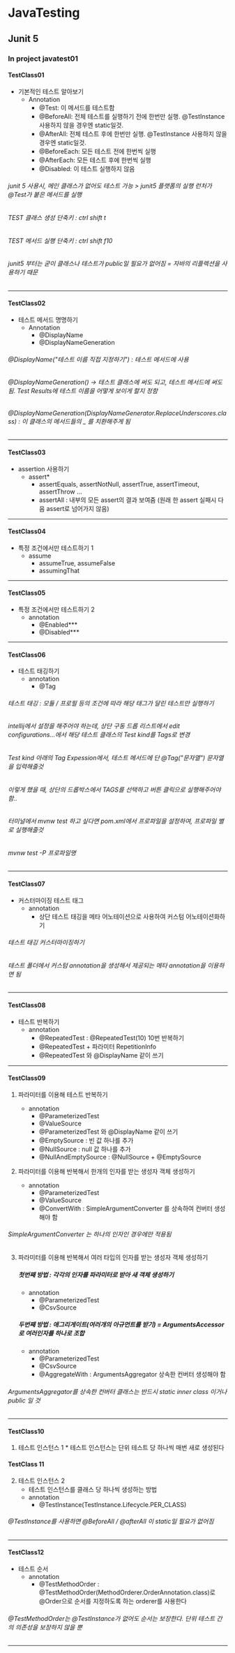 # JavaTesting
## Junit 5 

### In project javatest01 

#### TestClass01 
 - 기본적인 테스트 알아보기
     * Annotation
        + @Test: 이 메서드를 테스트함
        + @BeforeAll: 전체 테스트를 실행하기 전에 한번만 실행. @TestInstance 사용하지 않을 경우엔 static일것.
         + @AfterAll: 전체 테스트 후에 한번만 실행. @TestInstance 사용하지 않을 경우엔 static일것.
         + @BeforeEach: 모든 테스트 전에 한번씩 실행
         + @AfterEach: 모든 테스트 후에 한번씩 실행
         + @Disabled: 이 테스트 실행하지 않음
  
###### junit 5 사용시, 메인 클래스가 없어도 테스트 가능 > junit5 플랫폼의 실행 런처가 @Test가 붙은 메서드를 실행
###### TEST 클래스 생성 단축키 : ctrl shift t
###### TEST 메서드 실행 단축키 : ctrl shift f10
###### junit5 부터는 굳이 클래스나 테스트가 public일 필요가 없어짐 = 자바의 리플렉션을 사용하기 때문


***


#### TestClass02
 - 테스트 메서드 명명하기
    * Annotation
        + @DisplayName
        + @DisplayNameGeneration

###### @DisplayName("테스트 이름 직접 지정하기") : 테스트 메서드에 사용
###### @DisplayNameGeneration() -> 테스트 클래스에 써도 되고, 테스트 메서드에 써도 됨. Test Results에 테스트 이름을 어떻게 보이게 할지 정함 
###### @DisplayNameGeneration(DisplayNameGenerator.ReplaceUnderscores.class) : 이 클래스의 메서드들의 _ 를 치환해주게 됨


***


#### TestClass03
 - assertion 사용하기
      * assert*
        + assertEquals, assertNotNull, assertTrue, assertTimeout, assertThrow ...
        + assertAll : 내부의 모든 assert의 결과 보여줌 (원래 한 assert 실패시 다음 assert로 넘어가지 않음)
  

***


#### TestClass04
 - 특정 조건에서만 테스트하기 1
      * assume
        + assumeTrue, assumeFalse 
        + assumingThat


***


#### TestClass05
 - 특정 조건에서만 테스트하기 2
    * annotation
        + @Enabled*** 
        + @Disabled***


***

#### TestClass06
 - 테스트 태깅하기 
    * annotation
        + @Tag

###### 테스트 태깅 : 모듈 / 프로필 등의 조건에 따라 해당 태그가 달린 테스트만 실행하기
###### intellij에서 설정을 해주어야 하는데, 상단 구동 드롭 리스트에서 edit configurations...에서 해당 테스트 클래스의 Test kind를 Tags로 변경
###### Test kind 아래의 Tag Expession에서, 테스트 메서드에 단 @Tag("문자열") 문자열을 입력해줄것
###### 이렇게 했을 때, 상단의 드롭박스에서 TAGS를 선택하고 버튼 클릭으로 실행해주어야 함..

###### 터미널에서 mvnw test 하고 싶다면 pom.xml에서 프로파일을 설정하여, 프로파일 별로 실행해줄것
###### mvnw test -P 프로파일명


***


#### TestClass07
 - 커스터마이징 테스트 태그 
    * annotation
        + 상단 테스트 태깅을 메타 어노테이션으로 사용하여 커스텀 어노테이션화하기 

###### 테스트 태깅 커스터마이징하기
###### 테스트 폴더에서 커스텀 annotation을 생성해서 제공되는 메타 annotation을 이용하면 됨


*** 


#### TestClass08
 - 테스트 반복하기 
    * annotation
        + @RepeatedTest :  @RepeatedTest(10) 10번 반복하기
        + @RepeatedTest + 파라미터 RepetitionInfo
        + @RepeatedTest 와  @DisplayName 같이 쓰기 


*** 

#### TestClass09
 1. 파라미터를 이용해 테스트 반복하기 
    * annotation
        + @ParameterizedTest
        + @ValueSource 
        + @ParameterizedTest 와  @DisplayName 같이 쓰기 
        + @EmptySource : 빈 값 하나를 추가
        + @NullSource : null 값 하나를 추가 
        + @NullAndEmptySource : @NullSource + @EmptySource
        
        
 2. 파라미터를 이용해 반복해서 한개의 인자를 받는 생성자 객체 생성하기 
    * annotation
        + @ParameterizedTest
        + @ValueSource
        + @ConvertWith : SimpleArgumentConverter 를 상속하여 컨버터 생성해야 함
        
###### SimpleArgumentConverter 는 하나의 인자인 경우에만 적용됨


 3. 파라미터를 이용해 반복해서 여러 타입의 인자를 받는 생성자 객체 생성하기 
    ##### 첫번째 방법 : 각각의 인자를 파라미터로 받아 새 객체 생성하기 
    * annotation
        + @ParameterizedTest
        + @CsvSource
        
    ##### 두번째 방법 : 애그리게이트(여러개의 아규먼트를 받기) = ArgumentsAccessor로 여러인자를 하나로 조합
    * annotation
        + @ParameterizedTest
        + @CsvSource
        + @AggregateWith : ArgumentsAggregator 상속한 컨버터 생성해야 함
    
###### ArgumentsAggregator를 상속한 컨버터 클래스는 반드시 static inner class 이거나 public 일 것 
    
*** 


#### TestClass10 
 1.  테스트 인스턴스 1 
    * 테스트 인스턴스는 단위 테스트 당 하나씩 매번 새로 생성된다 

#### TestClass 11
 2. 테스트 인스턴스 2 
    * 테스트 인스턴스를 클래스 당 하나씩 생성하는 방법
    * annotation 
        + @TestInstance(TestInstance.Lifecycle.PER_CLASS)
        
######  @TestInstance를 사용하면 @BeforeAll / @afterAll 이 static일 필요가 없어짐

*** 

#### TestClass12
 - 테스트 순서
    * annotation
        - @TestMethodOrder : @TestMethodOrder(MethodOrderer.OrderAnnotation.class)로 @Order으로 순서를 지정하도록 하는 orderer를 사용한다
        
###### @TestMethodOrder는 @TestInstance가 없어도 순서는 보장한다. 단위 테스트 간의 의존성을 보장하지 않을 뿐        

***

